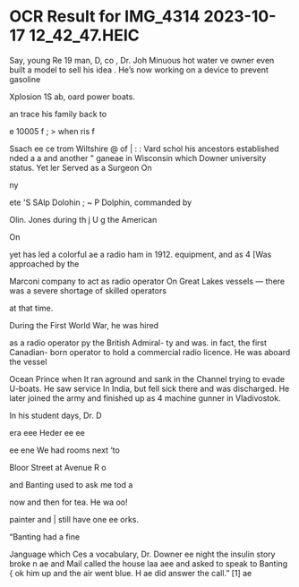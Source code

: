 # OCR Result for IMG_4314 2023-10-17 12_42_47.HEIC

Say,
young
Re 19 man, D,
co , Dr. Joh
Minuous hot water ve owner even built a model to sell his idea
. He’s now working on a device to prevent gasoline

Xplosion
1S ab,
oard power boats.

an trace his family back to

e 10005 f
; > when ris f

Ssach ee
ce trom Wiltshire
@ of | : :
Vard schol his ancestors established
nded a a and another
" ganeae in Wisconsin which
Downer university status. Yet
ler Served as a Surgeon On

ny

ete
'S SAlp Dolohin
; ~ P Dolphin, commanded by

Olin. Jones during th j
U g the American

On

yet has led a colorful
ae a radio ham in 1912.
equipment, and as 4
[Was approached by the

Marconi company to act as radio
operator On Great Lakes vessels — there
was a severe shortage of skilled operators

at that time.

During the First World War, he was hired

as a radio operator py the British Admiral-
ty and was. in fact, the first Canadian-
born operator to hold a commercial radio
licence. He was aboard the vessel

Ocean Prince when It ran aground and
sank in the Channel trying to evade
U-boats. He saw service In India, but fell
sick there and was discharged. He later
joined the army and finished up as 4
machine gunner in Vladivostok.

In his student days, Dr. D

era eee Heder ee ee

ee ene We had rooms next ‘to

Bloor Street at Avenue R o

and Banting used to ask me tod a

now and then for tea. He wa oo!

painter and | still have one ee
orks.

“Banting had a fine

Janguage which Ces a
vocabulary, Dr. Downer ee
night the insulin story broke n ae
and Mail called the house laa aee
and asked to speak to Banting { ok
him up and the air went blue. H ae
did answer the call.” [1] ae

